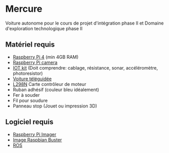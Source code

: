 # Mercure
Voiture autonome pour le cours de projet d'intégration phase II et Domaine d'exploration technologique phase II

## Matériel requis
- [Raspberry Pi 4](https://www.raspberrypi.com/products/raspberry-pi-4-model-b/) (min 4GB RAM)
- [Raspberry Pi camera](https://www.amazon.ca/-/fr/SainSmart-Objectifs-fish-eye-Raspberry-Arduino/dp/B00N1YJKFS/ref=sr_1_15?keywords=raspberry+pi+camera&qid=1647363658&sprefix=raspberry+pi+came%2Caps%2C57&sr=8-15)
- [IOT kit](https://www.amazon.ca/-/fr/d%C3%A9marrage-Raspberry-tutoriels-d%C3%A9taill%C3%A9s-dexp%C3%A9rimentation/dp/B06W54L7B5/ref=sr_1_15?keywords=iot+kit&qid=1647363695&sprefix=iot+k%2Caps%2C59&sr=8-15) (Doit comprendre: cablage, résistance, sonar, accéléromètre, photoresistor)
- [Voiture téléguidée](https://www.amazon.ca/-/fr/perseids-Voiture-tout-terrain-t%C3%A9l%C3%A9command%C3%A9e-vitesse/dp/B08F3DY6RC/ref=sr_1_17?crid=2768RHPZXIO62&keywords=rc%2Bcar%2Bjeep&qid=1647363604&sprefix=rc%2Bcar%2Bjee%2Caps%2C71&sr=8-17&th=1)
- [L298N](https://www.amazon.ca/Moteur-contr%C3%B4leur-H-bridge-disques-contr%C3%B4le/dp/B07G81G3BP/ref=sr_1_2_sspa?keywords=l298n&qid=1647363362&sprefix=%2Caps%2C42&sr=8-2-spons&psc=1&smid=A36ZH2MCHPKXUA&spLa=ZW5jcnlwdGVkUXVhbGlmaWVyPUEzVlJPOVU1TlpJRVgyJmVuY3J5cHRlZElkPUEwODM2MDM2WVM2TlVINEk3QzdYJmVuY3J5cHRlZEFkSWQ9QTA2OTM3OTkxNUJaR08zSDdKNTA3JndpZGdldE5hbWU9c3BfYXRmJmFjdGlvbj1jbGlja1JlZGlyZWN0JmRvTm90TG9nQ2xpY2s9dHJ1ZQ==) Carte contrôleur de moteur
- Ruban adhésif (couleur bleu idéalement)
- Fer à souder
- Fil pour soudure
- Panneau stop (Jouet ou impression 3D)

## Logiciel requis
- [Raspberry Pi Imager](https://www.raspberrypi.com/software/)
- [Image Raspbian Buster](https://www.raspberrypi.com/software/operating-systems/)
- [ROS](http://wiki.ros.org/ROSberryPi/Installing%20ROS%20Kinetic%20on%20the%20Raspberry%20Pi)
